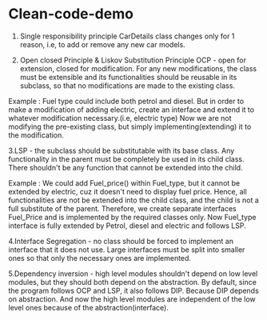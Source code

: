# Clean-code-demo

1. Single responsibility principle
CarDetails class changes only for 1 reason, i.e, to add or remove any new car models.

2. Open closed Principle & Liskov Substitution Principle
OCP - open for extension, closed for modification.
For any new modifications, the class must be extensible and its functionalities should be reusable in its subclass,
so that no modifications are made to the existing class.

Example : Fuel type could include both petrol and diesel. But in order to make a modification of adding electric,
create an interface and extend it to whatever modification necessary.(i.e, electric type) Now we are not modifying the
pre-existing class, but simply implementing(extending) it to the modification.

3.LSP - the subclass should be substitutable with its base class.
Any functionality in the parent must be completely be used in its child class. There shouldn't be any function that cannot
be extended into the child.

Example : We could add Fuel_price() within Fuel_type, but it cannot be extended by electric, cuz it doesn't need to display
fuel price. Hence, all functionalities are not be extended into the child class, and the child is not a full substitute of
the parent. Therefore, we create separate interfaces Fuel_Price and is implemented by the required classes only.
Now Fuel_type interface is fully extended by Petrol, diesel and electric and follows LSP.

4.Interface Segregation - no class should be forced to implement an interface that it does not use. Large interfaces
must be split into smaller ones so that only the necessary ones are implemented.

5.Dependency inversion - high level modules shouldn't depend on low level modules, but they should both depend on the
abstraction.
By default, since the program follows OCP and LSP, it also follows DIP. Because DIP depends on abstraction.
And now the high level modules are independent of the low level ones because of the abstraction(interface).
